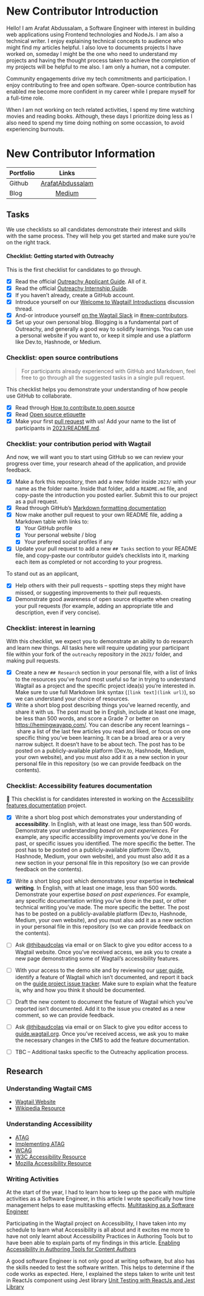 # New Contributor Introduction

Hello! I am Arafat Abdussalam, a Software Engineer with interest in building web applications using Frontend technologies and NodeJs. I am also a technical writer. I enjoy explaining technical concepts to audience who might find my articles helpful. I also love to documents projects I have worked on, someday I might be the one who need to understand my projects and having the thought process taken to achieve the completion of my projects will be helpful to me also. I am only a human, not a computer.

Community engagements drive my tech commitments and participation. I enjoy contributing to free and open software. Open-source contribution has enabled me become more confident in my career while I prepare myself for a full-time role.

When I am not working on tech related activities, I spend my time watching movies and reading books. Although, these days I prioritize doing less as I also need to spend my time doing nothing on some occassion, to avoid experiencing burnouts.


# New Contributor Information

| Portfolio | Links | 
| :---        |    :----:   |  
| Github   | [ArafatAbdussalam](https://github.com/ArafatAbdussalam)      |  
| Blog | [Medium](https://medium.com/@ArafatAbdussalam)     |


## Tasks

We use checklists so all candidates demonstrate their interest and skills with the same process. They will help you get started and make sure you’re on the right track.

#### Checklist: Getting started with Outreachy

This is the first checklist for candidates to go through.

- [x] Read the official [Outreachy Applicant Guide](https://www.outreachy.org/docs/applicant/). All of it.
- [x] Read the official [Outreachy Internship Guide](https://www.outreachy.org/docs/internship/).
- [x] If you haven’t already, create a GitHub account.
- [x] Introduce yourself on our [Welcome to Wagtail! Introductions](https://github.com/wagtail/outreachy/discussions/1) discussion thread.
- [x] And-or introduce yourself [on the Wagtail Slack](https://github.com/wagtail/wagtail/wiki/Slack) in [#new-contributors](https://github.com/wagtail/wagtail/wiki/Slack#new-contributors).
- [x] Set up your own personal blog. Blogging is a fundamental part of Outreachy, and generally a good way to solidify learnings. You can use a personal website if you want to, or keep it simple and use a platform like Dev.to, Hashnode, or Medium.

### Checklist: open source contributions

> For participants already experienced with GitHub and Markdown, feel free to go through all the suggested tasks in a single pull request.

This checklist helps you demonstrate your understanding of how people use GitHub to collaborate.

- [x] Read through [How to contribute to open source](https://opensource.guide/how-to-contribute/)
- [x] Read [Open source etiquette](https://developer.mozilla.org/en-US/docs/MDN/Community/Open_source_etiquette)
- [x] Make your first [pull request](https://docs.github.com/en/pull-requests/collaborating-with-pull-requests/proposing-changes-to-your-work-with-pull-requests/creating-a-pull-request) with us! Add your name to the list of participants in [2023/README.md](2023/README.md).

### Checklist: your contribution period with Wagtail

And now, we will want you to start using GitHub so we can review your progress over time, your research ahead of the application, and provide feedback.

- [x] Make a fork this repository, then add a new folder inside `2023/` with your name as the folder name. Inside that folder, add a `README.md` file, and copy-paste the introduction you posted earlier. Submit this to our project as a pull request.
- [x] Read through GitHub’s [Markdown formatting documentation](https://docs.github.com/en/get-started/writing-on-github/getting-started-with-writing-and-formatting-on-github/basic-writing-and-formatting-syntax)
- [x] Now make another pull request to your own README file, adding a Markdown table with links to:
  - [x] Your GitHub profile
  - [x] Your personal website / blog
  - [x] Your preferred social profiles if any
- [x] Update your pull request to add a new `## Tasks` section to your README file, and copy-paste our contributor guide’s checklists into it, marking each item as completed or not according to your progress.

To stand out as an applicant,

- [x] Help others with their pull requests – spotting steps they might have missed, or suggesting improvements to their pull requests.
- [x] Demonstrate good awareness of open source etiquette when creating your pull requests (for example, adding an appropriate title and description, even if very concise).

### Checklist: interest in learning

With this checklist, we expect you to demonstrate an ability to do research and learn new things. All tasks here will require updating your participant file within your fork of the `outreachy` repository in the `2023/` folder, and making pull requests.

- [x] Create a new `## Research` section in your personal file, with a list of links to the resources you’ve found most useful so far in trying to understand Wagtail as a project and the specific project idea(s) you’re interested in. Make sure to use full Markdown link syntax (`[link text](link url)`), so we can understand your choice of resources.
- [x] Write a short blog post describing things you’ve learned recently, and share it with us. The post must be in English, include at least one image, be less than 500 words, and score a Grade 7 or better on <https://hemingwayapp.com/>. You can describe any recent learnings – share a list of the last few articles you read and liked, or focus on one specific thing you’ve been learning. It can be a broad area or a very narrow subject. It doesn’t have to be about tech. The post has to be posted on a publicly-available platform (Dev.to, Hashnode, Medium, your own website), and you must also add it as a new section in your personal file in this repository (so we can provide feedback on the contents).

### Checklist: Accessibility features documentation

🚧 This checklist is for candidates interested in working on the [Accessibility features documentation](https://github.com/wagtail/outreachy/blob/main/project-ideas.md#accessibility-features-documentation) project.

- [x] Write a short blog post which demonstrates your understanding of **accessibility**. In English, with at least one image, less than 500 words. Demonstrate your understanding _based on past experiences_. For example, any specific accessibility improvements you’ve done in the past, or specific issues you identified. The more specific the better. The post has to be posted on a publicly-available platform (Dev.to, Hashnode, Medium, your own website), and you must also add it as a new section in your personal file in this repository (so we can provide feedback on the contents).
- [x] Write a short blog post which demonstrates your expertise in **technical writing**. In English, with at least one image, less than 500 words. Demonstrate your expertise _based on past experiences_. For example, any specific documentation writing you’ve done in the past, or other technical writing you’ve made. The more specific the better. The post has to be posted on a publicly-available platform (Dev.to, Hashnode, Medium, your own website), and you must also add it as a new section in your personal file in this repository (so we can provide feedback on the contents).
- [ ] Ask [@thibaudcolas](https://github.com/thibaudcolas) via email or on Slack to give you editor access to a Wagtail website. Once you’ve received access, we ask you to create a new page demonstrating some of Wagtail’s accessibility features.
- [ ] With your access to the demo site and by reviewing our [user guide](https://guide.wagtail.org/), identify a feature of Wagtail which isn’t documented, and report it back on the [guide project issue tracker](https://github.com/wagtail/guide/issues). Make sure to explain what the feature is, why and how you think it should be documented.
- [ ] Draft the new content to document the feature of Wagtail which you’ve reported isn’t documented. Add it to the issue you created as a new comment, so we can provide feedback.
- [ ] Ask [@thibaudcolas](https://github.com/thibaudcolas) via email or on Slack to give you editor access to [guide.wagtail.org](https://guide.wagtail.org/). Once you’ve received access, we ask you to make the necessary changes in the CMS to add the feature documentation.
- [ ] TBC – Additional tasks specific to the Outreachy application process.


## Research

### Understanding Wagtail CMS

- [Wagtail Website](https://wagtail.org/)
- [Wikipedia Resource](https://en.wikipedia.org/wiki/Wagtail_(CMS))


### Understanding Accessibility

- [ATAG](https://www.w3.org/TR/ATAG20/)
- [Implementing ATAG](https://www.w3.org/TR/2015/NOTE-IMPLEMENTING-ATAG20-20150924/)
- [WCAG](https://www.w3.org/WAI/standards-guidelines/wcag/)
- [W3C Accessibility Resource](https://www.w3.org/WAI/)
- [Mozilla Accessibility Resource](https://developer.mozilla.org/en-US/docs/Web/Accessibility)


### Writing Activities

At the start of the year, I had to learn how to keep up the pace with multiple activities as a Software Engineer, in this article I wrote specifically how time management helps to ease multitasking effects. [Multitasking as a Software Engineer](https://medium.com/@ArafatAbdussalam/multitasking-as-a-software-engineer-1365f95dc76d)


Participating in the Wagtail project on Accessibility, I have taken into my schedule to learn what Accessibility is all about and it excites me more to have not only learnt about Accessibility Practices in Authoring Tools but to have been able to explain parts of my findings in this article. [Enabling Accessibility in Authoring Tools for Content Authors](https://medium.com/@ArafatAbdussalam/enabling-accessibility-in-authoring-tools-970d971d8d1a)

A good software Engineer is not only good at writing software, but also has the skills needed to test the software written. This helps to determine if the code works as expected. Here, I explained the steps taken to write unit test in ReactJs component using Jest library
[Unit Testing with ReactJs and Jest Library](https://medium.com/@ArafatAbdussalam/unit-testing-with-reactjs-and-jest-framework-8d8a0348267d)
